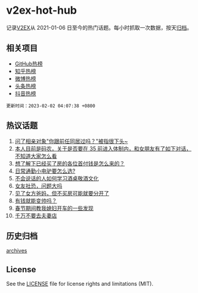# v2ex-hot-hub

 记录[V2EX](https://www.v2ex.com/)从 2021-01-06 日至今的热门话题。每小时抓取一次数据，按天[归档](archives)。
 
 ## 相关项目

- [GitHub热榜](https://github.com/lonnyzhang423/github-hot-hub)
- [知乎热榜](https://github.com/lonnyzhang423/zhihu-hot-hub)
- [微博热榜](https://github.com/lonnyzhang423/weibo-hot-hub)
- [头条热榜](https://github.com/lonnyzhang423/toutiao-hot-hub)
- [抖音热榜](https://github.com/lonnyzhang423/douyin-hot-hub)


 `更新时间：2023-02-02 04:07:38 +0800`

## 热议话题

1. [问了相亲对象"你跟前任同居过吗？"被指很下头~](https://www.v2ex.com/t/912146)
1. [本人目前是码农，关于是否要在 35 前进入体制内，和女朋友有了如下对话，不知道大家怎么看](https://www.v2ex.com/t/912179)
1. [想了解下已经买了房的各位首付钱是怎么来的？](https://www.v2ex.com/t/912141)
1. [日常通勤小电驴要怎么选?](https://www.v2ex.com/t/912130)
1. [不会说话的人如何学习酒桌敬酒文化](https://www.v2ex.com/t/912193)
1. [女友社恐，问题大吗](https://www.v2ex.com/t/912159)
1. [见了女方爸妈，但不买房可能就要分开了](https://www.v2ex.com/t/912120)
1. [有钱就能变帅吗？](https://www.v2ex.com/t/912147)
1. [春节期间教我媳妇开车的一些发现](https://www.v2ex.com/t/912166)
1. [千万不要去夫妻店](https://www.v2ex.com/t/912153)

## 历史归档

[archives](archives)

## License

See the [LICENSE](LICENSE) file for license rights and limitations (MIT).
